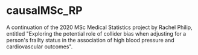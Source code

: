 # causalMSc_RP
A continuation of the 2020 MSc Medical Statistics project by Rachel Philip, entitled "Exploring the potential role of collider bias when adjusting for a person's frailty status in the association of high blood pressure and cardiovascular outcomes".
